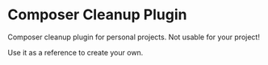 Composer Cleanup Plugin
=======================

Composer cleanup plugin for personal projects. Not usable for your project!

Use it as a reference to create your own.
